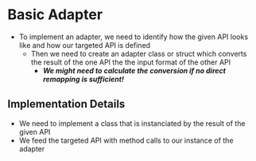 # Basic Adapter
+ To implement an adapter, we need to identify how the given API looks like and how our targeted API is defined
	- Then we need to create an adapter class or struct which converts the result of the one API the the input format of the other API
		* ***We might need to calculate the conversion if no direct remapping is sufficient!***

## Implementation Details
+ We need to implement a class that is instanciated by the result of the given API
+ We feed the targeted API with method calls to our instance of the adapter
